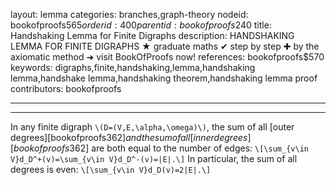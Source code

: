layout: lemma
categories: branches,graph-theory
nodeid: bookofproofs$565
orderid: 400
parentid: bookofproofs$240
title: Handshaking Lemma for Finite Digraphs
description: HANDSHAKING LEMMA FOR FINITE DIGRAPHS &#9733; graduate maths &#10004; step by step &#10010; by the axiomatic method &#10140; visit BookOfProofs now!
references: bookofproofs$570
keywords: digraphs,finite,handshaking,lemma,handshaking lemma,handshake lemma,handshaking theorem,handshaking lemma proof
contributors: bookofproofs

---


---

In any finite digraph `\(D=(V,E,\alpha,\omega)\)`, the sum of all [outer degrees][bookofproofs$362] and the sum of all [inner degrees][bookofproofs$362] are both equal to the number of edges:
`\[\sum_{v\in V}d_D^+(v)=\sum_{v\in V}d_D^-(v)=|E|.\]`
In particular, the sum of all degrees is even:
`\[\sum_{v\in V}d_D(v)=2|E|.\]`
